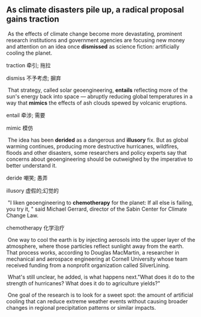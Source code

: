 ## As climate disasters pile up, a radical proposal gains traction

​		As the effects of climate change become more devastating, prominent research institutions and government agencies are focusing new money and attention on an idea once **dismissed** as science fiction: artificially cooling the planet.

traction  牵引; 拖拉

dismiss  不予考虑; 摒弃

​		That strategy, called solar geoengineering, **entails** reflecting more of the sun's energy back into space — abruptly reducing global temperatures in a way that **mimics** the effects of ash clouds spewed by volcanic eruptions.

entail  牵涉; 需要

mimic  模仿

​		The idea has been **derided** as a dangerous and **illusory** fix. But as global warming continues, producing more destructive hurricanes, wildfires, floods and other disasters, some researchers and policy experts say that concerns about geoengineering should be outweighed by the imperative to better understand it.

deride  嘲笑; 愚弄

illusory  虚假的;幻觉的

​		"I liken geoengineering to **chemotherapy** for the planet: If all else is failing, you try it, " said Michael Gerrard, director of the Sabin Center for Climate Change Law.

chemotherapy  化学治疗

​		One way to cool the earth is by injecting aerosols into the upper layer of the atmosphere, where those particles reflect sunlight away from the earth. That process works, according to Douglas MacMartin, a researcher in mechanical and aerospace engineering at Cornell University whose team received funding from a nonprofit organization called SilverLining.

​		What's still unclear, he added, is what happens next."What does it do to the strength of hurricanes? What does it do to agriculture yields?"

​		One goal of the research is to look for a sweet spot: the amount of artificial cooling that can reduce extreme weather events without causing broader changes in regional precipitation patterns or similar impacts.